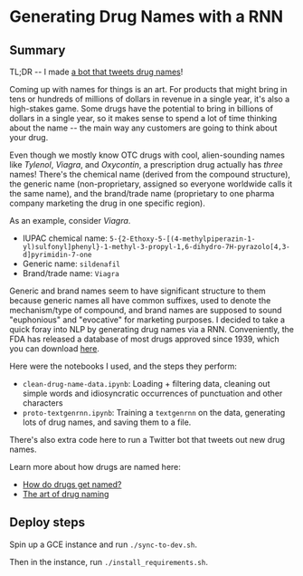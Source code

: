 # Generating Drug Names with a RNN

## Summary

TL;DR -- I made [a bot that tweets drug names](https://twitter.com/DrugNameBot)!

Coming up with names for things is an art. For products that might bring in tens or hundreds of
millions of dollars in revenue in a single year, it's also a high-stakes game. Some drugs 
have the potential to bring in billions of dollars in a single year, so it makes sense to 
spend a lot of time thinking about the name -- the main way any customers are going to think
about your drug.

Even though we mostly know OTC drugs with cool, alien-sounding names like 
_Tylenol_, _Viagra_, and _Oxycontin_,
a prescription drug actually has *three* names!
There's the chemical name (derived from the compound structure), the generic name
(non-proprietary, assigned so everyone worldwide calls it the same name), and the brand/trade name
(proprietary to one pharma company marketing the drug in one specific region).

As an example, consider _Viagra_.
* IUPAC chemical name: `5-{2-Ethoxy-5-[(4-methylpiperazin-1-yl)sulfonyl]phenyl}-1-methyl-3-propyl-1,6-dihydro-7H-pyrazolo[4,3-d]pyrimidin-7-one`
* Generic name: `sildenafil`
* Brand/trade name: `Viagra`

Generic and brand names seem to have significant structure to them because generic names all have common suffixes,
used to denote the mechanism/type of compound, and brand names are supposed to sound "euphonious" and "evocative" for marketing
purposes. I decided to take a quick foray into NLP by generating drug names via a RNN. Conveniently, the FDA
has released a database of most drugs approved since 1939, which you can download
[here](https://www.fda.gov/Drugs/InformationOnDrugs/ucm079750.htm).

Here were the notebooks I used, and the steps they perform:
* `clean-drug-name-data.ipynb`: Loading + filtering data, cleaning out simple words and idiosyncratic occurrences of punctuation and other characters
* `proto-textgenrnn.ipynb`: Training a `textgenrnn` on the data, generating lots of drug names, and saving them to a file.

There's also extra code here to run a Twitter bot that tweets out new drug names.

Learn more about how drugs are named here:
* [How do drugs get named?](https://journalofethics.ama-assn.org/article/how-do-drugs-get-named/2019-08)
* [The art of drug naming](https://www.cnn.com/2016/11/25/health/art-of-drug-naming/index.html)

## Deploy steps

Spin up a GCE instance and run `./sync-to-dev.sh`.

Then in the instance, run `./install_requirements.sh`.
